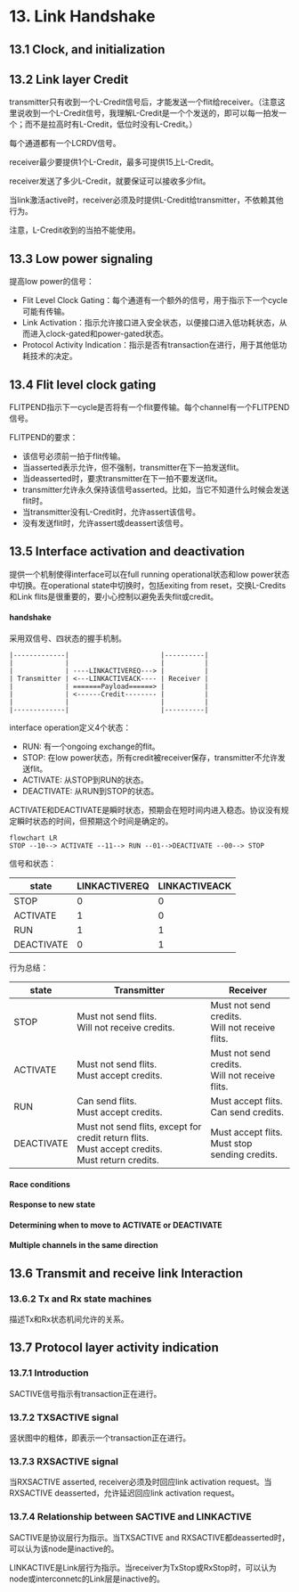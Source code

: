 # 13. Link Handshake

## 13.1 Clock, and initialization

## 13.2 Link layer Credit

transmitter只有收到一个L-Credit信号后，才能发送一个flit给receiver。（注意这里说收到一个L-Credit信号，我理解L-Credit是一个个发送的，即可以每一拍发一个；而不是拉高时有L-Credit，低位时没有L-Credit。）

每个通道都有一个LCRDV信号。

receiver最少要提供1个L-Credit，最多可提供15上L-Credit。

receiver发送了多少L-Credit，就要保证可以接收多少flit。

当link激活active时，receiver必须及时提供L-Credit给transmitter，不依赖其他行为。

注意，L-Credit收到的当拍不能使用。

## 13.3 Low power signaling

提高low power的信号：

- Flit Level Clock Gating：每个通道有一个额外的信号，用于指示下一个cycle可能有传输。
- Link Activation：指示允许接口进入安全状态，以便接口进入低功耗状态，从而进入clock-gated和power-gated状态。
- Protocol Activity Indication：指示是否有transaction在进行，用于其他低功耗技术的决定。

## 13.4 Flit level clock gating

FLITPEND指示下一cycle是否将有一个flit要传输。每个channel有一个FLITPEND信号。

FLITPEND的要求：

- 该信号必须前一拍于flit传输。
- 当asserted表示允许，但不强制，transmitter在下一拍发送flit。
- 当deasserted时，要求transmitter在下一拍不要发送flit。
- transmitter允许永久保持该信号asserted。比如，当它不知道什么时候会发送flit时。
- 当transmitter没有L-Credit时，允许assert该信号。
- 没有发送flit时，允许assert或deassert该信号。

## 13.5 Interface activation and deactivation

提供一个机制使得interface可以在full running operational状态和low power状态中切换。在operational state中切换时，包括exiting from reset，交换L-Credits和Link flits是很重要的，要小心控制以避免丢失flit或credit。

#### handshake

采用双信号、四状态的握手机制。

```
|-------------|                       |----------|
|             |                       |          |
|             | ----LINKACTIVEREQ---> |          |
| Transmitter | <---LINKACTIVEACK---- | Receiver |
|             | =======Payload======> |          |
|             | <------Credit-------- |          |
|             |                       |          |
|-------------|                       |----------|
```

interface operation定义4个状态：

- RUN: 有一个ongoing exchange的flit。
- STOP: 在low power状态，所有credit被receiver保存，transmitter不允许发送flit。
- ACTIVATE: 从STOP到RUN的状态。
- DEACTIVATE: 从RUN到STOP的状态。

ACTIVATE和DEACTIVATE是瞬时状态，预期会在短时间内进入稳态。协议没有规定瞬时状态的时间，但预期这个时间是确定的。

```mermaid
flowchart LR
STOP --10--> ACTIVATE --11--> RUN --01-->DEACTIVATE --00--> STOP
```

信号和状态：

| state      | LINKACTIVEREQ | LINKACTIVEACK |
| ---------- | ------------- | ------------- |
| STOP       | 0             | 0             |
| ACTIVATE   | 1             | 0             |
| RUN        | 1             | 1             |
| DEACTIVATE | 0             | 1             |

行为总结：

| state      | Transmitter                                                  | Receiver                                           |
| ---------- | ------------------------------------------------------------ | -------------------------------------------------- |
| STOP       | Must not send flits.<br/>Will not receive credits.           | Must not send credits.<br/>Will not receive flits. |
| ACTIVATE   | Must not send flits.<br/>Must accept credits.                | Must not send credits.<br/>Will not receive flits. |
| RUN        | Can send flits.<br/>Must accept credits.                     | Must accept flits.<br/>Can send credits.           |
| DEACTIVATE | Must not send flits, except for credit return flits.<br/>Must accept credits.<br/>Must return credits. | Must accept flits.<br/>Must stop sending credits.  |

#### Race conditions

#### Response to new state

#### Determining when to move to ACTIVATE or DEACTIVATE

#### Multiple channels in the same direction

## 13.6 Transmit and receive link Interaction

### 13.6.2 Tx and Rx state machines

描述Tx和Rx状态机间允许的关系。

## 13.7 Protocol layer activity indication

### 13.7.1 Introduction

SACTIVE信号指示有transaction正在进行。

### 13.7.2 TXSACTIVE signal

竖状图中的粗体，即表示一个transaction正在进行。

### 13.7.3 RXSACTIVE signal

当RXSACTIVE asserted, receiver必须及时回应link activation request。当RXSACTIVE deasserted，允许延迟回应link activation request。

### 13.7.4 Relationship between SACTIVE and LINKACTIVE

SACTIVE是协议层行为指示。当TXSACTIVE and RXSACTIVE都deasserted时，可以认为该node是inactive的。

LINKACTIVE是Link层行为指示。当receiver为TxStop或RxStop时，可以认为node或interconnetc的Link层是inactive的。
